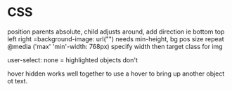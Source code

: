 # CSS
position parents absolute, child adjusts around, add direction ie bottom top left right
=background-image: url("") needs min-height, bg pos size repeat
@media ('max' 'min'-width: 768px) specify width then target class for img

user-select: none = highlighted objects don't

hover
hidden works well together to use a hover to bring up another object ot text.